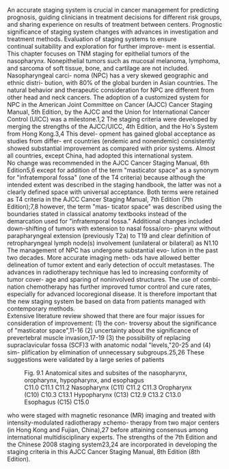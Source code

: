 An accurate staging system is crucial in cancer management
for predicting prognosis, guiding clinicians in treatment
decisions for different risk groups, and sharing experience on
results of treatment between centers. Prognostic significance
of staging system changes with advances in investigation and
treatment methods. Evaluation of staging systems to ensure  
continual suitability and exploration for further improve-
ment is essential.  
This chapter focuses on TNM staging for epithelial
tumors of the nasopharynx. Nonepithelial tumors such as
mucosal melanoma, lymphoma, and sarcoma of soft tissue,
bone, and cartilage are not included. Nasopharyngeal carci-
noma (NPC) has a very skewed geographic and ethnic distri-
bution, with 80% of the global burden in Asian countries.
The natural behavior and therapeutic consideration for NPC
are different from other head and neck cancers. The adoption
of a customized system for NPC in the American Joint
Committee on Cancer (AJCC) Cancer Staging Manual, 5th
Edition, by the AJCC and the Union for International Cancer
Control (UICC) was a milestone.1,2 The staging criteria were
developed by merging the strengths of the AJCC/UICC, 4th
Edition, and the Ho's System from Hong Kong.3,4 This devel-
opment has gained global acceptance as studies from differ-
ent countries (endemic and nonendemic) consistently
showed substantial improvement as compared with prior
systems. Almost all countries, except China, had adopted
this international system.  
No change was recommended in the AJCC Cancer
Staging Manual, 6th Edition5,6 except for addition of the term
"masticator space" as a synonym for "infratemporal fossa"
(one of the T4 criteria) because although the intended extent
was described in the staging handbook, the latter was not a
clearly defined space with universal acceptance. Both terms
were retained as T4 criteria in the AJCC Cancer Staging
Manual, 7th Edition (7th Edition);7,8 however, the term "mas-
ticator space" was described using the boundaries stated in
classical anatomy textbooks instead of the demarcation used
for "infratemporal fossa." Additional changes included
down-shifting of tumors with extension to nasal fossa/oro-
pharynx without parapharyngeal extension (previously T2a)
to T19 and clear definition of retropharyngeal lymph node(s)
involvement (unilateral or bilateral) as N1.10  
The management of NPC has undergone substantial evo-
lution in the past two decades. More accurate imaging meth-
ods have allowed better delineation of tumor extent and early
detection of occult metastases. The advances in radiotherapy
technique has led to increasing conformity of tumor cover-
age and sparing of noninvolved structures. The use of combi-
nation chemotherapy has further improved tumor control and
cure rates, especially for advanced locoregional disease. It is
therefore important that the new staging system be based on
data from patients managed with contemporary methods.  
Extensive literature review showed that there are four
major issues for consideration of improvement: (1) the con-
troversy about the significance of "masticator space",11-16 (2)
uncertainty about the significance of prevertebral muscle
invasion,17-19 (3) the possibility of replacing supraclavicular
fossa (SCF)3 with anatomic nodal "levels,"20-25 and (4) sim-
plification by elimination of unnecessary subgroups.25,26
These suggestions were validated by a large series of patients  
<!-- PageBreak -->  
<!-- PageNumber="105" -->
<!-- PageHeader="9 Nasopharynx" -->  
<figure>
<figcaption>Fig. 9.1 Anatomical sites and subsites of the
nasopharynx, oropharynx, hypopharynx, and esophagus</figcaption>  
C11.0 C11.1  
C11.2  
Nasopharynx
(C11)  
C11.2  
C11.3  
Oropharynx
(C10)  
C10.3  
C13.1  
Hypopharynx
(C13)  
C12.9  
C13.2  
C13.0  
Esophagus
(C15)  
C15.0  
</figure>  
who were staged with magnetic resonance (MR) imaging
and treated with intensity-modulated radiotherapy ±chemo-
therapy from two major centers (in Hong Kong and Fujian,
China),27 before attaining consensus among international
multidisciplinary experts. The strengths of the 7th Edition
and the Chinese 2008 staging system23,24 are incorporated in
developing the staging criteria in this AJCC Cancer Staging
Manual, 8th Edition (8th Edition).